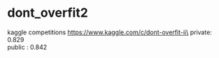 # dont_overfit2
kaggle competitions https://www.kaggle.com/c/dont-overfit-ii\
private: 0.829\
public : 0.842
